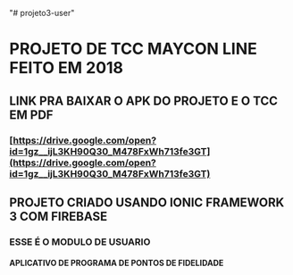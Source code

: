 "# projeto3-user" 

# PROJETO DE TCC MAYCON LINE FEITO EM 2018
## LINK PRA BAIXAR O APK DO PROJETO E O TCC EM PDF
### [https://drive.google.com/open?id=1gz__ijL3KH90Q30_M478FxWh713fe3GT](https://drive.google.com/open?id=1gz__ijL3KH90Q30_M478FxWh713fe3GT)

## PROJETO CRIADO USANDO IONIC FRAMEWORK 3 COM FIREBASE 
### ESSE É O MODULO DE USUARIO
#### APLICATIVO DE PROGRAMA DE PONTOS DE FIDELIDADE


